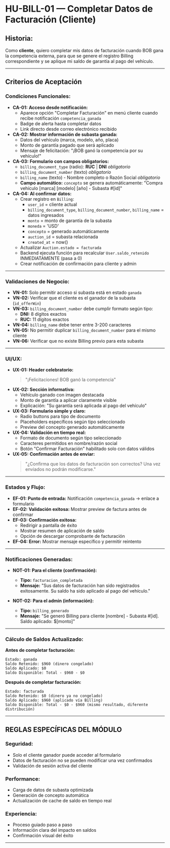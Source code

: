 # HU-BILL-01 — Completar Datos de Facturación (Cliente)

## **Historia:**

Como **cliente**, quiero completar mis datos de facturación cuando BOB gana la competencia externa, para que se genere el registro Billing correspondiente y se aplique mi saldo de garantía al pago del vehículo.

---

## **Criterios de Aceptación**

### **Condiciones Funcionales:**

- **CA-01:** **Acceso desde notificación:**
    - Aparece opción "Completar Facturación" en menú cliente cuando recibe notificación `competencia_ganada`
    - Badge de alerta hasta completar datos
    - Link directo desde correo electrónico recibido
- **CA-02:** **Mostrar información de subasta ganada:**
    - Datos del vehículo (marca, modelo, año, placa)
    - Monto de garantía pagado que será aplicado
    - Mensaje de felicitación: "¡BOB ganó la competencia por su vehículo!"
- **CA-03:** **Formulario con campos obligatorios:**
    - `billing_document_type` (radio): **RUC** | **DNI** *obligatorio*
    - `billing_document_number` (texto) *obligatorio*
    - `billing_name` (texto) - Nombre completo o Razón Social *obligatorio*
    - **Campo automático:** `concepto` se genera automáticamente: "Compra vehículo [marca] [modelo] [año] - Subasta #[id]"
- **CA-04:** **Al confirmar datos:**
    - Crear registro en `Billing`:
        - `user_id` = cliente actual
        - `billing_document_type`, `billing_document_number`, `billing_name` = datos ingresados
        - `monto` = monto de garantía de la subasta
        - `moneda` = 'USD'
        - `concepto` = generado automáticamente
        - `auction_id` = subasta relacionada
        - `created_at` = now()
    - Actualizar `Auction.estado = facturada`
    - Backend ejecuta función para recalcular `User.saldo_retenido` INMEDIATAMENTE (pasa a 0)
    - Crear notificación de confirmación para cliente y admin

---

### **Validaciones de Negocio:**

- **VN-01:** Solo permitir acceso si subasta está en estado `ganada`
- **VN-02:** Verificar que el cliente es el ganador de la subasta (`id_offerWin`)
- **VN-03:** `billing_document_number` debe cumplir formato según tipo:
    - **DNI:** 8 dígitos exactos
    - **RUC:** 11 dígitos exactos
- **VN-04:** `billing_name` debe tener entre 3-200 caracteres
- **VN-05:** No permitir duplicar `billing_document_number` para el mismo cliente
- **VN-06:** Verificar que no existe Billing previo para esta subasta

---

### **UI/UX:**

- **UX-01:** **Header celebratorio:**
    > "¡Felicitaciones! BOB ganó la competencia"
- **UX-02:** **Sección informativa:**
    - Vehículo ganado con imagen destacada
    - Monto de garantía a aplicar claramente visible
    - Explicación: "Su garantía será aplicada al pago del vehículo"
- **UX-03:** **Formulario simple y claro:**
    - Radio buttons para tipo de documento
    - Placeholders específicos según tipo seleccionado
    - Preview del concepto generado automáticamente
- **UX-04:** **Validación en tiempo real:**
    - Formato de documento según tipo seleccionado
    - Caracteres permitidos en nombre/razón social
    - Botón "Confirmar Facturación" habilitado solo con datos válidos
- **UX-05:** **Confirmación antes de enviar:**
    > "¿Confirma que los datos de facturación son correctos? Una vez enviados no podrán modificarse."

---

### **Estados y Flujo:**

- **EF-01:** **Punto de entrada:** Notificación `competencia_ganada` → enlace a formulario
- **EF-02:** **Validación exitosa:** Mostrar preview de factura antes de confirmar
- **EF-03:** **Confirmación exitosa:**
    - Redirigir a pantalla de éxito
    - Mostrar resumen de aplicación de saldo
    - Opción de descargar comprobante de facturación
- **EF-04:** **Error:** Mostrar mensaje específico y permitir reintento

---

### **Notificaciones Generadas:**

- **NOT-01:** **Para el cliente (confirmación):**
    - **Tipo:** `facturacion_completada`
    - **Mensaje:** "Sus datos de facturación han sido registrados exitosamente. Su saldo ha sido aplicado al pago del vehículo."
    
- **NOT-02:** **Para el admin (información):**
    - **Tipo:** `billing_generado`
    - **Mensaje:** "Se generó Billing para cliente [nombre] - Subasta #[id]. Saldo aplicado: $[monto]"



---

### **Cálculo de Saldos Actualizado:**

**Antes de completar facturación:**
```
Estado: ganada
Saldo Retenido: $960 (dinero congelado)
Saldo Aplicado: $0
Saldo Disponible: Total - $960 - $0
```

**Después de completar facturación:**
```
Estado: facturada  
Saldo Retenido: $0 (dinero ya no congelado)
Saldo Aplicado: $960 (aplicado vía Billing)
Saldo Disponible: Total - $0 - $960 (mismo resultado, diferente distribución)
```

---

## **REGLAS ESPECÍFICAS DEL MÓDULO**

### **Seguridad:**
- Solo el cliente ganador puede acceder al formulario
- Datos de facturación no se pueden modificar una vez confirmados
- Validación de sesión activa del cliente

### **Performance:**
- Carga de datos de subasta optimizada
- Generación de concepto automática
- Actualización de cache de saldo en tiempo real

### **Experiencia:**
- Proceso guiado paso a paso
- Información clara del impacto en saldos
- Confirmación visual del éxito

---